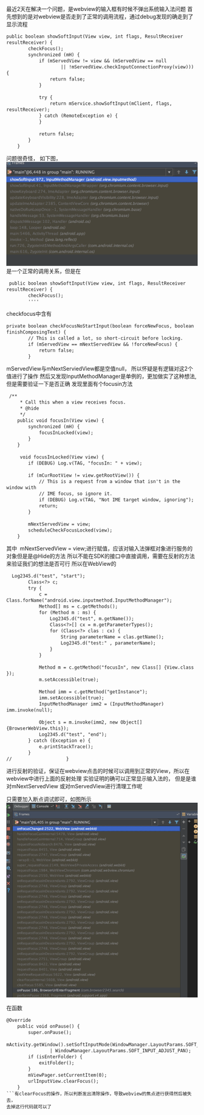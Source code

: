 最近2天在解决一个问题，是webview的输入框有时候不弹出系统输入法问题
首先想到的是对webview是否走到了正常的调用流程，通过debug发现的确走到了显示流程
```
public boolean showSoftInput(View view, int flags, ResultReceiver resultReceiver) {
        checkFocus();
        synchronized (mH) {
            if (mServedView != view && (mServedView == null
                    || !mServedView.checkInputConnectionProxy(view))) {
                return false;
            }

            try {
                return mService.showSoftInput(mClient, flags, resultReceiver);
            } catch (RemoteException e) {
            }
            
            return false;
        }
    }
```
问题很奇怪， 如下图，
![调用堆栈](https://github.com/qixinmin/docs/blob/master/pics/webview_pop_stack.png)
是一个正常的调用关系，但是在
```
 public boolean showSoftInput(View view, int flags, ResultReceiver resultReceiver) {
        checkFocus();
        ''''
```

checkfocus中含有
```
private boolean checkFocusNoStartInput(boolean forceNewFocus, boolean finishComposingText) {
        // This is called a lot, so short-circuit before locking.
        if (mServedView == mNextServedView && !forceNewFocus) {
            return false;
        }
```
mServedView与mNextServiedView都是空值null， 所以怀疑是有逻辑对这2个值进行了操作
然后又发现InputMethodManager是单例的，更加做实了这种想法,但是需要验证一下是否正确
发现里面有个focusin方法
```
 /**
     * Call this when a view receives focus.
     * @hide
     */
    public void focusIn(View view) {
        synchronized (mH) {
            focusInLocked(view);
        }
    }
    
     void focusInLocked(View view) {
        if (DEBUG) Log.v(TAG, "focusIn: " + view);

        if (mCurRootView != view.getRootView()) {
            // This is a request from a window that isn't in the window with
            // IME focus, so ignore it.
            if (DEBUG) Log.v(TAG, "Not IME target window, ignoring");
            return;
        }

        mNextServedView = view;
        scheduleCheckFocusLocked(view);
    }
```
其中   mNextServedView = view;进行赋值，应该对输入法弹框对象进行服务的对象但是是@Hide的方法
所以不能在SDK的接口中直接调用，需要在反射的方法来验证我们的想法是否可行
所以在WebView的
```public boolean onTouchEvent(MotionEvent event) {
  Log2345.d("test", "start");
        Class<?> c;
        try {
            c = Class.forName("android.view.inputmethod.InputMethodManager");
            Method[] ms = c.getMethods();
            for (Method m : ms) {
                Log2345.d("test", m.getName());
                Class<?>[] cx = m.getParameterTypes();
                for (Class<?> clas : cx) {
                    String parameterName = clas.getName();
                    Log2345.d("test:" , parameterName);
                }
            }

            Method m = c.getMethod("focusIn", new Class[] {View.class });
            m.setAccessible(true);

            Method imm = c.getMethod("getInstance");
            imm.setAccessible(true);
            InputMethodManager imm2 = (InputMethodManager) imm.invoke(null);

            Object s = m.invoke(imm2, new Object[] {BrowserWebView.this});
            Log2345.d("test", "end");
        } catch (Exception e) {
            e.printStackTrace();
        }
//                    }
```
进行反射的验证，保证在webview点击的时候可以调用到正常的View，所以在webview中进行上面的反射处理
实验证明的确可以正常显示输入法的， 但是是谁对mNextServedView 或对mServedView进行清理工作呢

只需要加入断点调试即可，如图所示
![](https://github.com/qixinmin/docs/blob/master/pics/clearStack.png)

在函数
```
@Override
    public void onPause() {
        super.onPause();
        mActivity.getWindow().setSoftInputMode(WindowManager.LayoutParams.SOFT_INPUT_ADJUST_RESIZE
                | WindowManager.LayoutParams.SOFT_INPUT_ADJUST_PAN);
        if (isEnterFolder) {
            exitFolder();
        }
        mViewPager.setCurrentItem(0);
        urlInputView.clearFocus();
    }
```有clearFocus的操作，所以判断发出清除操作，导致webview的焦点进行获得然后被失去，
去掉这行代码就可以了
    
